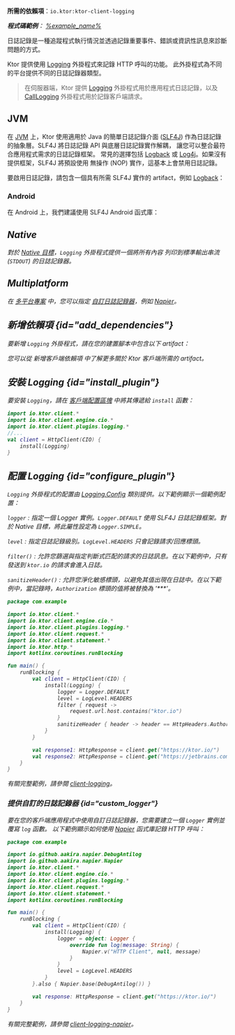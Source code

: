 [//]: # (title: Ktor 客戶端中的日誌記錄)

<show-structure for="chapter" depth="2"/>
<primary-label ref="client-plugin"/>

<tldr>
<p>
<b>所需的依賴項</b>：<code>io.ktor:ktor-client-logging</code>
</p>
<var name="example_name" value="client-logging"/>
<p>
    <b>程式碼範例</b>：
    <a href="https://github.com/ktorio/ktor-documentation/tree/%ktor_version%/codeSnippets/snippets/%example_name%">
        %example_name%
    </a>
</p>
</tldr>

日誌記錄是一種追蹤程式執行情況並透過記錄重要事件、錯誤或資訊性訊息來診斷問題的方式。

Ktor 提供使用
[Logging](https://api.ktor.io/ktor-client-logging/io.ktor.client.plugins.logging/-logging)
外掛程式來記錄 HTTP 呼叫的功能。
此外掛程式為不同的平台提供不同的日誌記錄器類型。

> 在伺服器端，Ktor 提供 [Logging](server-logging.md) 外掛程式用於應用程式日誌記錄，以及
> [CallLogging](server-call-logging.md) 外掛程式用於記錄客戶端請求。

## JVM

<snippet id="jvm-logging">
  <p>
    在 <a href="#jvm">JVM</a> 上，Ktor 使用適用於 Java 的簡單日誌記錄介面
    (<a href="http://www.slf4j.org/">SLF4J</a>) 作為日誌記錄的抽象層。SLF4J 將日誌記錄 API 與底層日誌記錄實作解耦，
    讓您可以整合最符合應用程式需求的日誌記錄框架。
    常見的選擇包括 <a href="https://logback.qos.ch/">Logback</a> 或
    <a href="https://logging.apache.org/log4j">Log4j</a>。如果沒有提供框架，SLF4J 將預設使用
    無操作 (NOP) 實作，這基本上會禁用日誌記錄。
  </p>

  <p>
    要啟用日誌記錄，請包含一個具有所需 SLF4J 實作的 artifact，例如
    <a href="https://logback.qos.ch/">Logback</a>：
  </p>
  <var name="group_id" value="ch.qos.logback"/>
  <var name="artifact_name" value="logback-classic"/>
  <var name="version" value="logback_version"/>
  <Tabs group="languages">
      <TabItem title="Gradle (Kotlin)" group-key="kotlin">
          <code-block lang="Kotlin" code="              implementation(&quot;%group_id%:%artifact_name%:$%version%&quot;)"/>
      </TabItem>
      <TabItem title="Gradle (Groovy)" group-key="groovy">
          <code-block lang="Groovy" code="              implementation &quot;%group_id%:%artifact_name%:$%version%&quot;"/>
      </TabItem>
      <TabItem title="Maven" group-key="maven">
          <code-block lang="XML" code="              &lt;dependency&gt;&#10;                  &lt;groupId&gt;%group_id%&lt;/groupId&gt;&#10;                  &lt;artifactId&gt;%artifact_name%&lt;/artifactId&gt;&#10;                  &lt;version&gt;${%version%}&lt;/version&gt;&#10;              &lt;/dependency&gt;"/>
      </TabItem>
  </Tabs>
</snippet>

### Android

<p>
    在 Android 上，我們建議使用 SLF4J Android 函式庫：
</p>
 <var name="group_id" value="org.slf4j"/>
  <var name="artifact_name" value="slf4j-android"/>
  <var name="version" value="slf4j_version"/>
<Tabs group="languages">
    <TabItem title="Gradle (Kotlin)" group-key="kotlin">
        <code-block lang="Kotlin" code="            implementation(&quot;%group_id%:%artifact_name%:$%version%&quot;)"/>
    </TabItem>
    <TabItem title="Gradle (Groovy)" group-key="groovy">
        <code-block lang="Groovy" code="            implementation &quot;%group_id%:%artifact_name%:$%version%&quot;"/>
    </TabItem>
</Tabs>

## Native

對於 [Native 目標](client-engines.md#native)，`Logging` 外掛程式提供一個將所有內容
列印到標準輸出串流 (`STDOUT`) 的日誌記錄器。

## Multiplatform

在 [多平台專案](client-create-multiplatform-application.md) 中，您可以指定
[自訂日誌記錄器](#custom_logger)，例如 [Napier](https://github.com/AAkira/Napier)。

## 新增依賴項 {id="add_dependencies"}

要新增 `Logging` 外掛程式，請在您的建置腳本中包含以下 artifact：

  <var name="artifact_name" value="ktor-client-logging"/>
  <Tabs group="languages">
      <TabItem title="Gradle (Kotlin)" group-key="kotlin">
          <code-block lang="Kotlin" code="              implementation(&quot;io.ktor:%artifact_name%:$ktor_version&quot;)"/>
      </TabItem>
      <TabItem title="Gradle (Groovy)" group-key="groovy">
          <code-block lang="Groovy" code="              implementation &quot;io.ktor:%artifact_name%:$ktor_version&quot;"/>
      </TabItem>
      <TabItem title="Maven" group-key="maven">
          <code-block lang="XML" code="              &lt;dependency&gt;&#10;                  &lt;groupId&gt;io.ktor&lt;/groupId&gt;&#10;                  &lt;artifactId&gt;%artifact_name%-jvm&lt;/artifactId&gt;&#10;                  &lt;version&gt;${ktor_version}&lt;/version&gt;&#10;              &lt;/dependency&gt;"/>
      </TabItem>
  </Tabs>
  <p>
      您可以從 <Links href="/ktor/client-dependencies" summary="了解如何將客戶端依賴項新增到現有專案。">新增客戶端依賴項</Links> 中了解更多關於 Ktor 客戶端所需的 artifact。
  </p>

## 安裝 Logging {id="install_plugin"}

要安裝 `Logging`，請在
[客戶端配置區塊](client-create-and-configure.md#configure-client) 中將其傳遞給 `install` 函數：

```kotlin
import io.ktor.client.*
import io.ktor.client.engine.cio.*
import io.ktor.client.plugins.logging.*
//...
val client = HttpClient(CIO) {
    install(Logging)
}
```

## 配置 Logging {id="configure_plugin"}

`Logging` 外掛程式的配置由
[Logging.Config](https://api.ktor.io/ktor-client-logging/io.ktor.client.plugins.logging/-logging-config)
類別提供。以下範例顯示一個範例配置：

`logger`
: 指定一個 Logger 實例。`Logger.DEFAULT` 使用 SLF4J 日誌記錄框架。對於 Native 目標，將此屬性設定為 `Logger.SIMPLE`。

`level`
: 指定日誌記錄級別。`LogLevel.HEADERS` 只會記錄請求/回應標頭。

`filter()`
: 允許您篩選與指定判斷式匹配的請求的日誌訊息。在以下範例中，只有發送到 `ktor.io` 的請求會進入日誌。

`sanitizeHeader()`
: 允許您淨化敏感標頭，以避免其值出現在日誌中。在以下範例中，當記錄時，`Authorization` 標頭的值將被替換為 '***'。

```kotlin
package com.example

import io.ktor.client.*
import io.ktor.client.engine.cio.*
import io.ktor.client.plugins.logging.*
import io.ktor.client.request.*
import io.ktor.client.statement.*
import io.ktor.http.*
import kotlinx.coroutines.runBlocking

fun main() {
    runBlocking {
        val client = HttpClient(CIO) {
            install(Logging) {
                logger = Logger.DEFAULT
                level = LogLevel.HEADERS
                filter { request ->
                    request.url.host.contains("ktor.io")
                }
                sanitizeHeader { header -> header == HttpHeaders.Authorization }
            }
        }

        val response1: HttpResponse = client.get("https://ktor.io/")
        val response2: HttpResponse = client.get("https://jetbrains.com/")
    }
}
```

有關完整範例，請參閱
[client-logging](https://github.com/ktorio/ktor-documentation/tree/%ktor_version%/codeSnippets/snippets/client-logging)。

### 提供自訂的日誌記錄器 {id="custom_logger"}

要在您的客戶端應用程式中使用自訂日誌記錄器，您需要建立一個 `Logger` 實例並覆寫 `log`
函數。
以下範例顯示如何使用 [Napier](https://github.com/AAkira/Napier) 函式庫記錄 HTTP 呼叫：

```kotlin
package com.example

import io.github.aakira.napier.DebugAntilog
import io.github.aakira.napier.Napier
import io.ktor.client.*
import io.ktor.client.engine.cio.*
import io.ktor.client.plugins.logging.*
import io.ktor.client.request.*
import io.ktor.client.statement.*
import kotlinx.coroutines.runBlocking

fun main() {
    runBlocking {
        val client = HttpClient(CIO) {
            install(Logging) {
                logger = object: Logger {
                    override fun log(message: String) {
                        Napier.v("HTTP Client", null, message)
                    }
                }
                level = LogLevel.HEADERS
            }
        }.also { Napier.base(DebugAntilog()) }

        val response: HttpResponse = client.get("https://ktor.io/")
    }
}

```

有關完整範例，請參閱
[client-logging-napier](https://github.com/ktorio/ktor-documentation/tree/%ktor_version%/codeSnippets/snippets/client-logging-napier)。